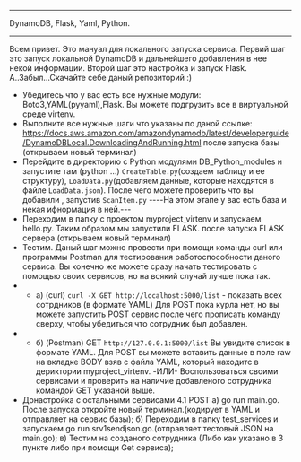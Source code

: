 ____
DynamoDB, Flask, Yaml, Python. 
____
Всем привет. Это мануал для локального запуска сервиса. Первий шаг это запуск локальной DynamoDB и дальнейшего добавления в нее некой информации. Второй шаг это настройка и запуск Flask. А..Забыл...Скачайте себе даный репозиторий :)

* Убедитесь что у вас есть все нужные модули: Boto3,YAML(pyyaml),Flask. Вы можете подгрузить все в виртуальной среде virtenv.
* Выполните все нужные шаги что указаны по даной ссылке: https://docs.aws.amazon.com/amazondynamodb/latest/developerguide/DynamoDBLocal.DownloadingAndRunning.html после запуска базы (открываем новый терминал)
* Перейдите в директорию с Python модулями DB_Python_modules и запустите там (python ...) ``` CreateTable.py ```(создаем таблицу и ее структуру), ``` LoadData.py ```(добавляем данные, которые находятся в файле ``` LoadData.json ```). После чего можете проверить что вы добавили , запустив ``` ScanItem.py ``` ----На этом этапе у вас есть база и некая ифнормация в ней.---
* Переходим в папку с проектом myproject_virtenv и запускаем hello.py. Таким образом мы запустили FLASK. после запуска FLASK сервера (открываем новый терминал)
* Тестим. Даный шаг можно провести при помощи команды curl или программы Postman для тестирования работоспособности даного сервиса. Вы конечно же можете сразу начать тестировать с помощью своих сервисов, но на всякий случай лучше пока так. 
* *  а) (curl) ``` curl -X GET http://localhost:5000/list ``` - показать всех сотрдников (в формате YAML) Для POST пока курла нет, но вы можете запустить POST сервис после чего прописать команду сверху, чтобы убедиться что сотрудник был добавлен.
* *  б) (Postman) GET ``` http://127.0.0.1:5000/list ``` Вы увидите список в формате YAML. Для POST вы можете вставить данные в поле raw на вкладке BODY взяв с файла YAML, который находитс в дериктории myproject_virtenv. -ИЛИ- Воспользоваться своими сервисами и проверить на наличие добавленого сотрудника командой GET указаной выше.
* Донастройка с остальными сервисами 4.1 POST a) go run main.go. После запуска откройте новый терминал.(кодирует в YAML и отправляет на сервис базы); б) Переходим в папку test_services и запускаем go run srv1sendjson.go.(отправляет тестовый JSON на main.go); в) Тестим на созданого сотрудника (Либо как указано в 3 пункте либо при помощи Get сервиса);